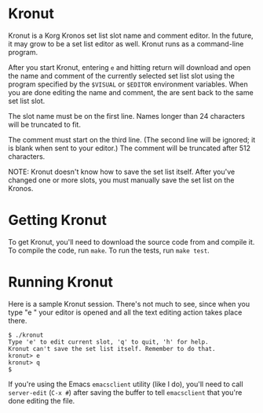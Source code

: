 # Kronut

Kronut is a Korg Kronos set list slot name and comment editor. In the
future, it may grow to be a set list editor as well. Kronut runs as a
command-line program.

After you start Kronut, entering `e` and hitting return will download and
open the name and comment of the currently selected set list slot using the
program specified by the `$VISUAL` or `$EDITOR` environment variables. When
you are done editing the name and comment, the are sent back to the same
set list slot.

The slot name must be on the first line. Names longer than 24 characters
will be truncated to fit.

The comment must start on the third line. (The second line will be ignored;
it is blank when sent to your editor.) The comment will be truncated after
512 characters.

NOTE: Kronut doesn't know how to save the set list itself. After you've
changed one or more slots, you must manually save the set list on the
Kronos.

# Getting Kronut

To get Kronut, you'll need to download the source code from  and compile it.
To compile the code, run `make`. To run the tests, run `make test`.

# Running Kronut

Here is a sample Kronut session. There's not much to see, since when you
type "e <return>" your editor is opened and all the text editing action
takes place there.

```
$ ./kronut
Type 'e' to edit current slot, 'q' to quit, 'h' for help.
Kronut can't save the set list itself. Remember to do that.
kronut> e
kronut> q
$
```

If you're using the Emacs `emacsclient` utility (like I do), you'll need to
call `server-edit` (`C-x #`) after saving the buffer to tell `emacsclient`
that you're done editing the file.